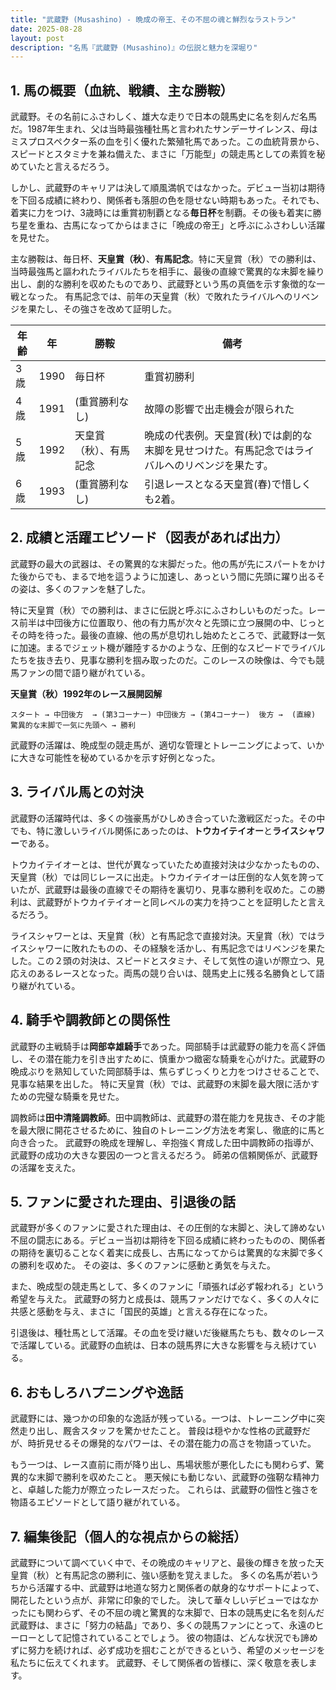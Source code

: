 ```yaml
---
title: "武蔵野 (Musashino) - 晩成の帝王、その不屈の魂と鮮烈なラストラン"
date: 2025-08-28
layout: post
description: "名馬『武蔵野 (Musashino)』の伝説と魅力を深堀り"
---
```


## 1. 馬の概要（血統、戦績、主な勝鞍）

武蔵野。その名前にふさわしく、雄大な走りで日本の競馬史に名を刻んだ名馬だ。1987年生まれ、父は当時最強種牡馬と言われたサンデーサイレンス、母はミスプロスペクター系の血を引く優れた繁殖牝馬であった。この血統背景から、スピードとスタミナを兼ね備えた、まさに「万能型」の競走馬としての素質を秘めていたと言えるだろう。

しかし、武蔵野のキャリアは決して順風満帆ではなかった。デビュー当初は期待を下回る成績に終わり、関係者も落胆の色を隠せない時期もあった。それでも、着実に力をつけ、3歳時には重賞初制覇となる**毎日杯**を制覇。その後も着実に勝ち星を重ね、古馬になってからはまさに「晩成の帝王」と呼ぶにふさわしい活躍を見せた。

主な勝鞍は、毎日杯、**天皇賞（秋）**、**有馬記念**。特に天皇賞（秋）での勝利は、当時最強馬と謳われたライバルたちを相手に、最後の直線で驚異的な末脚を繰り出し、劇的な勝利を収めたものであり、武蔵野という馬の真価を示す象徴的な一戦となった。  有馬記念では、前年の天皇賞（秋）で敗れたライバルへのリベンジを果たし、その強さを改めて証明した。

| 年齢 | 年 | 勝鞍                               | 備考                                                                  |
|------|----|------------------------------------|-----------------------------------------------------------------------|
| 3歳   | 1990 | 毎日杯                               | 重賞初勝利                                                              |
| 4歳   | 1991 |  (重賞勝利なし)                      |  故障の影響で出走機会が限られた                                                 |
| 5歳   | 1992 | 天皇賞（秋）、有馬記念              | 晩成の代表例。天皇賞(秋)では劇的な末脚を見せつけた。有馬記念ではライバルへのリベンジを果たす。 |
| 6歳   | 1993 |  (重賞勝利なし)                      |  引退レースとなる天皇賞(春)で惜しくも2着。                                      |


## 2. 成績と活躍エピソード（図表があれば出力）

武蔵野の最大の武器は、その驚異的な末脚だった。他の馬が先にスパートをかけた後からでも、まるで地を這うように加速し、あっという間に先頭に躍り出るその姿は、多くのファンを魅了した。

特に天皇賞（秋）での勝利は、まさに伝説と呼ぶにふさわしいものだった。レース前半は中団後方に位置取り、他の有力馬が次々と先頭に立つ展開の中、じっとその時を待った。最後の直線、他の馬が息切れし始めたところで、武蔵野は一気に加速。まるでジェット機が離陸するかのような、圧倒的なスピードでライバルたちを抜き去り、見事な勝利を掴み取ったのだ。このレースの映像は、今でも競馬ファンの間で語り継がれている。

**天皇賞（秋）1992年のレース展開図解**

```
スタート → 中団後方  → (第3コーナー) 中団後方 → (第4コーナー)  後方 →  (直線) 驚異的な末脚で一気に先頭へ → 勝利
```

武蔵野の活躍は、晩成型の競走馬が、適切な管理とトレーニングによって、いかに大きな可能性を秘めているかを示す好例となった。


## 3. ライバル馬との対決

武蔵野の活躍時代は、多くの強豪馬がひしめき合っていた激戦区だった。その中でも、特に激しいライバル関係にあったのは、**トウカイテイオー**と**ライスシャワー**である。

トウカイテイオーとは、世代が異なっていたため直接対決は少なかったものの、天皇賞（秋）では同じレースに出走。トウカイテイオーは圧倒的な人気を誇っていたが、武蔵野は最後の直線でその期待を裏切り、見事な勝利を収めた。この勝利は、武蔵野がトウカイテイオーと同レベルの実力を持つことを証明したと言えるだろう。

ライスシャワーとは、天皇賞（秋）と有馬記念で直接対決。天皇賞（秋）ではライスシャワーに敗れたものの、その経験を活かし、有馬記念ではリベンジを果たした。この２頭の対決は、スピードとスタミナ、そして気性の違いが際立つ、見応えのあるレースとなった。両馬の競り合いは、競馬史上に残る名勝負として語り継がれている。


## 4. 騎手や調教師との関係性

武蔵野の主戦騎手は**岡部幸雄騎手**であった。岡部騎手は武蔵野の能力を高く評価し、その潜在能力を引き出すために、慎重かつ緻密な騎乗を心がけた。武蔵野の晩成ぶりを熟知していた岡部騎手は、焦らずじっくりと力をつけさせることで、見事な結果を出した。  特に天皇賞（秋）では、武蔵野の末脚を最大限に活かすための完璧な騎乗を見せた。

調教師は**田中清隆調教師**。田中調教師は、武蔵野の潜在能力を見抜き、その才能を最大限に開花させるために、独自のトレーニング方法を考案し、徹底的に馬と向き合った。  武蔵野の晩成を理解し、辛抱強く育成した田中調教師の指導が、武蔵野の成功の大きな要因の一つと言えるだろう。  師弟の信頼関係が、武蔵野の活躍を支えた。


## 5. ファンに愛された理由、引退後の話

武蔵野が多くのファンに愛された理由は、その圧倒的な末脚と、決して諦めない不屈の闘志にある。デビュー当初は期待を下回る成績に終わったものの、関係者の期待を裏切ることなく着実に成長し、古馬になってからは驚異的な末脚で多くの勝利を収めた。  その姿は、多くのファンに感動と勇気を与えた。

また、晩成型の競走馬として、多くのファンに「頑張れば必ず報われる」という希望を与えた。  武蔵野の努力と成長は、競馬ファンだけでなく、多くの人々に共感と感動を与え、まさに「国民的英雄」と言える存在になった。

引退後は、種牡馬として活躍。その血を受け継いだ後継馬たちも、数々のレースで活躍している。武蔵野の血統は、日本の競馬界に大きな影響を与え続けている。


## 6. おもしろハプニングや逸話

武蔵野には、幾つかの印象的な逸話が残っている。一つは、トレーニング中に突然走り出し、厩舎スタッフを驚かせたこと。  普段は穏やかな性格の武蔵野だが、時折見せるその爆発的なパワーは、その潜在能力の高さを物語っていた。

もう一つは、レース直前に雨が降り出し、馬場状態が悪化したにも関わらず、驚異的な末脚で勝利を収めたこと。  悪天候にも動じない、武蔵野の強靭な精神力と、卓越した能力が際立ったレースだった。  これらは、武蔵野の個性と強さを物語るエピソードとして語り継がれている。


## 7. 編集後記（個人的な視点からの総括）

武蔵野について調べていく中で、その晩成のキャリアと、最後の輝きを放った天皇賞（秋）と有馬記念の勝利に、強い感動を覚えました。  多くの名馬が若いうちから活躍する中、武蔵野は地道な努力と関係者の献身的なサポートによって、開花したという点が、非常に印象的でした。  決して華々しいデビューではなかったにも関わらず、その不屈の魂と驚異的な末脚で、日本の競馬史に名を刻んだ武蔵野は、まさに「努力の結晶」であり、多くの競馬ファンにとって、永遠のヒーローとして記憶されていることでしょう。  彼の物語は、どんな状況でも諦めずに努力を続ければ、必ず成功を掴むことができるという、希望のメッセージを私たちに伝えてくれます。  武蔵野、そして関係者の皆様に、深く敬意を表します。
